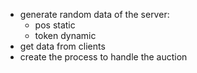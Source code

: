 - generate random data of the server:
  - pos static
  - token dynamic
- get data from clients
- create the process to handle the auction